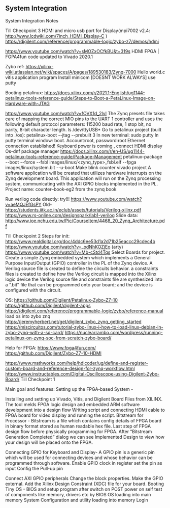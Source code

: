 ## System Integration

System Integration Notes

Till Checkpoint 3
HDMI and micro usb port for Display(mpi7002 v2.4: http://www.lcdwiki.com/7inch_HDMI_Display-C )
https://digilent.com/reference/programmable-logic/zybo-z7/demos/hdmi 

https://www.youtube.com/watch?v=sMOZxOCfkBU&t=319s HDMI FPGA | FGPA4fun code updated to Vivado 2020.1

Zybo ref: https://xilinx-wiki.atlassian.net/wiki/spaces/A/pages/189530183/Zynq-7000 
Hello world.c vitis application program
Install minicom [DOESNT WORK ALWAYS] use putty

Booting petalinux: https://docs.xilinx.com/r/2021.1-English/ug1144-petalinux-tools-reference-guide/Steps-to-Boot-a-PetaLinux-Image-on-Hardware-with-JTAG 


https://www.youtube.com/watch?v=fOVX1d_2lvI 
The Zynq presets file takes care of mapping the correct MIO pins to the UART 1 controller and uses the following default protocol parameters: 115200 baud rate, 1 stop bit, no parity, 8-bit
character length.
ls /dev/ttyUSB*
Go to petalinux project (built into ./os): petalinux-boot --jtag --prebuilt 3
In new terminal: sudo putty
In putty terminal window: boot. Account:root, password:root
Ethernet connection established!
Keyboard power is coming , connect HDMI display
Os-dnf package manager https://docs.xilinx.com/r/en-US/ug1144-petalinux-tools-reference-guide/Package-Management 
petalinux-package --boot --force --fsbl images/linux/<zynq_type>_fsbl.elf --fpga images/linux/system.bit --u-boot
Make blink counter vivado project
A software application will be created that utilizes hardware interrupts on the Zynq development board.
This application will run on the Zynq processing system, communicating with the AXI GPIO blocks implemented in the PL.
Project name: counter–book-eg2 from the zynq book



Run verilog code directly: try!!!
https://www.youtube.com/watch?v=aeMQJEfGsPY 
Old- https://students.iitk.ac.in/eclub/assets/tutorials/Verilog-xilinx.pdf 
https://www.rs-online.com/designspark/lab1-verilog 
Slide data: http://www.ioe.nchu.edu.tw/Pic/CourseItem/4468_20_Zynq_Architecture.pdf 


Till Checkpoint 2
Steps for init: https://www.realdigital.org/doc/4ddc6ee53d1a2d71b25eaccc29cdec4b 
https://www.youtube.com/watch?v=_odNhKOZjEo (arty)
https://www.youtube.com/watch?v=Mb-cStd4Tqs 
Select Boards for project. 
Create a simple Zynq embedded system which implements a General Purpose Input/Output (GPIO) controller in the PL of the Zynq device.
A Verilog source file is created to define the circuits behavior.
a constraints files is created to define how the Verilog circuit is mapped into the Xilinx logic device
the Verilog source file and constraints file are synthesized into a “.bit” file that can be programmed onto your board; and
the device is configured with the circuit.

OS:
https://github.com/Digilent/Petalinux-Zybo-Z7-10 
https://github.com/Digilent/digilent-apps 
https://digilent.com/reference/programmable-logic/zybo/reference-manual 
load os into zybo znq
https://jeremyherbert.net/get/digilent_zybo_zynq_getting_started 
https://miscircuitos.com/tutorial-zybo-linux-i-how-to-load-linux-debian-in-zybo-zynq-with-a-sd-card/ 
https://nuclearrambo.com/wordpress/running-petalinux-on-zynq-soc-from-scratch-zybo-board/ 

Help for FPGA:
https://www.fpga4fun.com/
https://github.com/Digilent/Zybo-Z7-10-HDMI 

https://www.mathworks.com/help/hdlcoder/ug/define-and-register-custom-board-and-reference-design-for-zynq-workflow.html 
https://www.instructables.com/Digital-Oscilloscope-using-Digilent-Zybo-Board/ 
Till Checkpoint 1

Main goal and features:
Setting up the FPGA-based System -
 
Installing and setting up Vivado, Vitis, and Digilent Board Files from XILINX.  The tool melds FPGA logic design and embedded ARM software development into a design flow
Writing script and connecting HDMI cable to FPGA board for video display and running the script.
Bitstream for Processor -
Bitstream is a file which contains config details of FPGA board in binary format stored as human readable hex file.
Last step of FPGA design flow before physically programming for FPGA.
After “Bitstream Generation Completed” dialog we can see Implemented Design to view how your design will be placed onto the FPGA.


Connecting GPIO for Keyboard and Display-
A GPIO pin is a generic pin which will be used for connecting devices and whose behavior can be programmed through software. 
Enable GPIO clock in register
set the pin as input
Config the Pull-up pin


Connect AXI GPIO peripherals 
Change the block properties.
Make the GPIO external.
Add the Xilinx Design Constraint (XDC) file for your board.
Booting Tiny OS -
BIOS and setup program after switch on
POST power on self test of components like memory, drivers etc by BIOS
OS loading into main memory
System Configuration and utility loading into memory
Login

